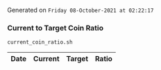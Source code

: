 Generated on `Friday 08-October-2021 at 02:22:17`

### Current to Target Coin Ratio
`current_coin_ratio.sh`

Date|Current|Target|Ratio
---|---|---|---
